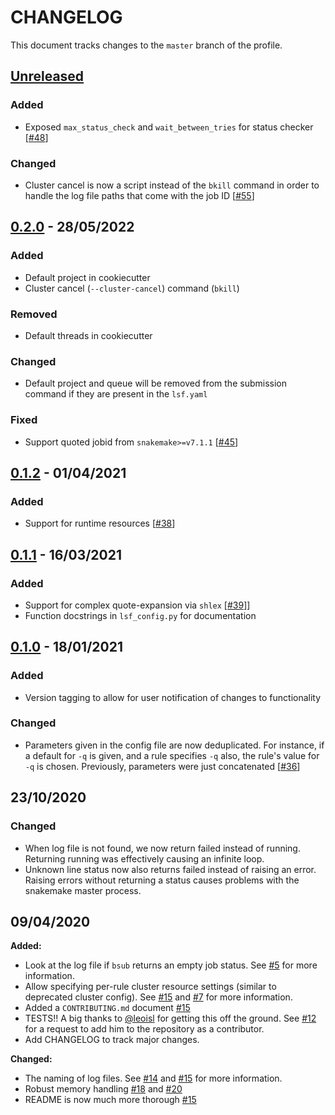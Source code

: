 # CHANGELOG

<!--- Please follow these guidelines https://keepachangelog.com/en/1.0.0/ --->

This document tracks changes to the `master` branch of the profile.

## [Unreleased]

### Added
- Exposed `max_status_check` and `wait_between_tries` for status checker [[#48][48]]

### Changed
- Cluster cancel is now a script instead of the `bkill` command in order to handle the log file paths that come with the job ID [[#55][55]]

## [0.2.0] - 28/05/2022

### Added

- Default project in cookiecutter
- Cluster cancel (`--cluster-cancel`) command (`bkill`)

### Removed

- Default threads in cookiecutter

### Changed

- Default project and queue will be removed from the submission command if they are present in the `lsf.yaml`

### Fixed

- Support quoted jobid from `snakemake>=v7.1.1` [[#45][45]]

## [0.1.2] - 01/04/2021

### Added

- Support for runtime resources [[#38][38]]

## [0.1.1] - 16/03/2021

### Added


- Support for complex quote-expansion via `shlex` [[#39]][39]]
- Function docstrings in `lsf_config.py` for documentation


## [0.1.0] - 18/01/2021

### Added

- Version tagging to allow for user notification of changes to functionality

### Changed

- Parameters given in the config file are now deduplicated. For instance, if a default
  for `-q` is given, and a rule specifies `-q` also, the rule's value for `-q` is chosen.
  Previously, parameters were just concatenated [[#36][36]]

## 23/10/2020

### Changed

- When log file is not found, we now return failed instead of running. Returning running
  was effectively causing an infinite loop.
- Unknown line status now also returns failed instead of raising an error. Raising
  errors without returning a status causes problems with the snakemake master process.

## 09/04/2020

**Added:**
- Look at the log file if `bsub` returns an empty job status. See [#5][5] for more
  information.
- Allow specifying per-rule cluster resource settings (similar to deprecated cluster
  config). See [#15][15] and [#7][7] for more information.
- Added a `CONTRIBUTING.md` document [#15][15]
- TESTS!! A big thanks to [@leoisl](https://github.com/leoisl) for getting this off the
  ground. See [#12][12] for a request to add him to the repository as a contributor.
- Add CHANGELOG to track major changes.

**Changed:**
- The naming of log files. See [#14][14] and [#15][15] for more information.
- Robust memory handling [#18][18] and [#20][20]
- README is now much more thorough [#15][15]

[12]: https://github.com/Snakemake-Profiles/lsf/issues/12
[14]: https://github.com/Snakemake-Profiles/lsf/issues/14
[15]: https://github.com/Snakemake-Profiles/lsf/pull/15
[18]: https://github.com/Snakemake-Profiles/lsf/issues/18
[20]: https://github.com/Snakemake-Profiles/lsf/pull/20
[38]: https://github.com/Snakemake-Profiles/lsf/pull/38
[5]: https://github.com/Snakemake-Profiles/lsf/pull/5
[7]: https://github.com/Snakemake-Profiles/lsf/issues/7
[11]: https://github.com/Snakemake-Profiles/lsf/pull/11
[9]: https://github.com/Snakemake-Profiles/lsf/pull/9
[36]: https://github.com/Snakemake-Profiles/lsf/issues/36
[39]: https://github.com/Snakemake-Profiles/lsf/issues/39
[45]: https://github.com/Snakemake-Profiles/lsf/issues/45
[48]: https://github.com/Snakemake-Profiles/lsf/issues/48
[55]: https://github.com/Snakemake-Profiles/lsf/issues/55
[0.1.0]: https://github.com/Snakemake-Profiles/lsf/releases/tag/0.1.0
[0.1.1]: https://github.com/Snakemake-Profiles/lsf/releases/tag/0.1.1
[0.1.2]: https://github.com/Snakemake-Profiles/lsf/releases/tag/0.1.2
[0.2.0]: https://github.com/Snakemake-Profiles/lsf/releases/tag/0.2.0
[Unreleased]: https://github.com/Snakemake-Profiles/lsf/compare/v0.1.2...HEAD

